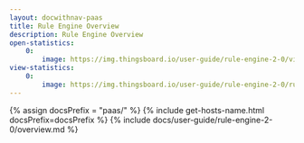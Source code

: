 ```yaml
---
layout: docwithnav-paas
title: Rule Engine Overview
description: Rule Engine Overview
open-statistics:
    0:
        image: https://img.thingsboard.io/user-guide/rule-engine-2-0/view-statistics-pe.png
view-statistics:
    0:
        image: https://img.thingsboard.io/user-guide/rule-engine-2-0/rule-engine-stats-dashboard.png
---
```


{% assign docsPrefix = "paas/" %}
{% include get-hosts-name.html docsPrefix=docsPrefix %}
{% include docs/user-guide/rule-engine-2-0/overview.md %}
